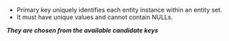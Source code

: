 - Primary key uniquely identifies each entity instance within an entity set.
- It must have unique values and cannot contain NULLs.

***They are chosen from the available candidate keys***
